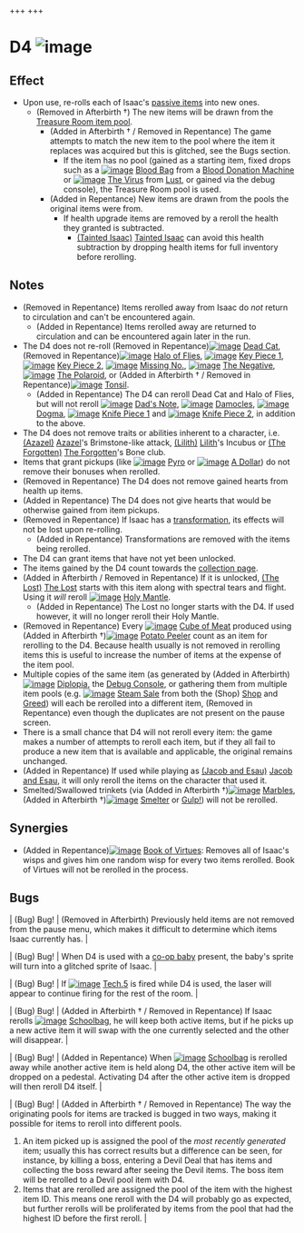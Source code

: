 +++
+++

 # D4 ![image](/image/D4.png) 

Effect
--------


* Upon use, re-rolls each of Isaac's [passive items](/wiki/Passive_item "Passive item") into new ones.
	+ (Removed in Afterbirth †) The new items will be drawn from the [Treasure Room item pool](/wiki/Treasure_Room_(Item_Pool) "Treasure Room (Item Pool)").
		- (Added in Afterbirth † / Removed in Repentance) The game attempts to match the new item to the pool where the item it replaces was acquired but this is glitched, see the Bugs section.
			* If the item has no pool (gained as a starting item, fixed drops such as a [![image](/image/Blood_Bag.png)](/wiki/Blood_Bag "Blood Bag") [Blood Bag](/wiki/Blood_Bag "Blood Bag") from a [Blood Donation Machine](/wiki/Blood_Donation_Machine "Blood Donation Machine") or [![image](/image/The_Virus.png)](/wiki/The_Virus "The Virus") [The Virus](/wiki/The_Virus "The Virus") from [Lust](/wiki/Lust "Lust"), or gained via the debug console), the Treasure Room pool is used.
		- (Added in Repentance) New items are drawn from the pools the original items were from.
			* If health upgrade items are removed by a reroll the health they granted is subtracted.
				+ [(Tainted Isaac)](/wiki/Tainted_Isaac "Tainted Isaac") [Tainted Isaac](/wiki/Tainted_Isaac "Tainted Isaac") can avoid this health subtraction by dropping health items for full inventory before rerolling.


Notes
-------


* (Removed in Repentance) Items rerolled away from Isaac do *not* return to circulation and can't be encountered again.
	+ (Added in Repentance) Items rerolled away are returned to circulation and can be encountered again later in the run.
* The D4 does not re-roll (Removed in Repentance)[![image](/image/Dead_Cat.png)](/wiki/Dead_Cat "Dead Cat") [Dead Cat](/wiki/Dead_Cat "Dead Cat"), (Removed in Repentance)[![image](/image/Halo_of_Flies.png)](/wiki/Halo_of_Flies "Halo of Flies") [Halo of Flies](/wiki/Halo_of_Flies "Halo of Flies"), [![image](/image/Key_Piece_1.png)](/wiki/Key_Piece_1 "Key Piece 1") [Key Piece 1](/wiki/Key_Piece_1 "Key Piece 1"), [![image](/image/Key_Piece_2.png)](/wiki/Key_Piece_2 "Key Piece 2") [Key Piece 2](/wiki/Key_Piece_2 "Key Piece 2"), [![image](/image/Missing_No..png)](/wiki/Missing_No. "Missing No.") [Missing No.](/wiki/Missing_No. "Missing No."), [![image](/image/The_Negative.png)](/wiki/The_Negative "The Negative") [The Negative](/wiki/The_Negative "The Negative"), [![image](/image/The_Polaroid.png)](/wiki/The_Polaroid "The Polaroid") [The Polaroid](/wiki/The_Polaroid "The Polaroid"), or (Added in Afterbirth † / Removed in Repentance)[![image](/image/Tonsil.png)](/wiki/Tonsil "Tonsil") [Tonsil](/wiki/Tonsil "Tonsil").
	+ (Added in Repentance) The D4 can reroll Dead Cat and Halo of Flies, but will not reroll [![image](/image/Dad%27s_Note.png)](/wiki/Dad%27s_Note "Dad's Note") [Dad's Note](/wiki/Dad%27s_Note "Dad's Note"), [![image](/image/Damocles.png)](/wiki/Damocles "Damocles") [Damocles](/wiki/Damocles "Damocles"), [![image](/image/Dogma_(Item).png)](/wiki/Dogma_(Item) "Dogma") [Dogma](/wiki/Dogma_(Item) "Dogma (Item)"), [![image](/image/Knife_Piece_1.png)](/wiki/Knife_Piece_1 "Knife Piece 1") [Knife Piece 1](/wiki/Knife_Piece_1 "Knife Piece 1") and [![image](/image/Knife_Piece_2.png)](/wiki/Knife_Piece_2 "Knife Piece 2") [Knife Piece 2](/wiki/Knife_Piece_2 "Knife Piece 2"), in addition to the above.
* The D4 does not remove traits or abilities inherent to a character, i.e.  [(Azazel)](/wiki/Azazel "Azazel") [Azazel](/wiki/Azazel "Azazel")'s Brimstone-like attack,  [(Lilith)](/wiki/Lilith "Lilith") [Lilith](/wiki/Lilith "Lilith")'s Incubus or  [(The Forgotten)](/wiki/The_Forgotten "The Forgotten") [The Forgotten](/wiki/The_Forgotten "The Forgotten")'s Bone club.
* Items that grant pickups (like [![image](/image/Pyro.png)](/wiki/Pyro "Pyro") [Pyro](/wiki/Pyro "Pyro") or [![image](/image/A_Dollar.png)](/wiki/A_Dollar "A Dollar") [A Dollar](/wiki/A_Dollar "A Dollar")) do not remove their bonuses when rerolled.
* (Removed in Repentance) The D4 does not remove gained hearts from health up items.
* (Added in Repentance) The D4 does not give hearts that would be otherwise gained from item pickups.
* (Removed in Repentance) If Isaac has a [transformation](/wiki/Transformation "Transformation"), its effects will not be lost upon re-rolling.
	+ (Added in Repentance) Transformations are removed with the items being rerolled.
* The D4 can grant items that have not yet been unlocked.
* The items gained by the D4 count towards the [collection page](/wiki/Collection_page "Collection page").
* (Added in Afterbirth / Removed in Repentance) If it is unlocked,  [(The Lost)](/wiki/The_Lost "The Lost") [The Lost](/wiki/The_Lost "The Lost") starts with this item along with spectral tears and flight. Using it *will* reroll [![image](/image/Holy_Mantle.png)](/wiki/Holy_Mantle "Holy Mantle") [Holy Mantle](/wiki/Holy_Mantle "Holy Mantle").
	+ (Added in Repentance) The Lost no longer starts with the D4. If used however, it will no longer reroll their Holy Mantle.
* (Removed in Repentance) Every [![image](/image/Cube_of_Meat.png)](/wiki/Cube_of_Meat "Cube of Meat") [Cube of Meat](/wiki/Cube_of_Meat "Cube of Meat") produced using (Added in Afterbirth †)[![image](/image/Potato_Peeler.png)](/wiki/Potato_Peeler "Potato Peeler") [Potato Peeler](/wiki/Potato_Peeler "Potato Peeler") count as an item for rerolling to the D4. Because health usually is not removed in rerolling items this is useful to increase the number of items at the expense of the item pool.
* Multiple copies of the same item (as generated by (Added in Afterbirth)[![image](/image/Diplopia.png)](/wiki/Diplopia "Diplopia") [Diplopia](/wiki/Diplopia "Diplopia"), the [Debug Console](/wiki/Debug_Console "Debug Console"), or gathering them from multiple item pools (e.g. [![image](/image/Steam_Sale.png)](/wiki/Steam_Sale "Steam Sale") [Steam Sale](/wiki/Steam_Sale "Steam Sale") from both the (Shop) [Shop](/wiki/Shop "Shop") and [Greed](/wiki/Greed "Greed")) will each be rerolled into a different item, (Removed in Repentance) even though the duplicates are not present on the pause screen.
* There is a small chance that D4 will not reroll every item: the game makes a number of attempts to reroll each item, but if they all fail to produce a new item that is available and applicable, the original remains unchanged.
* (Added in Repentance) If used while playing as  [(Jacob and Esau)](/wiki/Jacob_and_Esau "Jacob and Esau") [Jacob and Esau](/wiki/Jacob_and_Esau "Jacob and Esau"), it will only reroll the items on the character that used it.
* Smelted/Swallowed trinkets (via (Added in Afterbirth †)[![image](/image/Marbles.png)](/wiki/Marbles "Marbles") [Marbles](/wiki/Marbles "Marbles"), (Added in Afterbirth †)[![image](/image/Smelter.png)](/wiki/Smelter "Smelter") [Smelter](/wiki/Smelter "Smelter") or [Gulp!](/wiki/Gulp! "Gulp!")) will not be rerolled.


Synergies
-----------


* (Added in Repentance)[![image](/image/Book_of_Virtues.png)](/wiki/Book_of_Virtues "Book of Virtues") [Book of Virtues](/wiki/Book_of_Virtues "Book of Virtues"): Removes all of Isaac's wisps and gives him one random wisp for every two items rerolled. Book of Virtues will not be rerolled in the process.


Bugs
------




| (Bug) Bug!
 | (Removed in Afterbirth) Previously held items are not removed from the pause menu, which makes it difficult to determine which items Isaac currently has. |




| (Bug) Bug!
 | When D4 is used with a [co-op baby](/wiki/Babies "Babies") present, the baby's sprite will turn into a glitched sprite of Isaac.
 |




| (Bug) Bug!
 | If [![image](/image/Tech.5.png)](/wiki/Tech.5 "Tech.5") [Tech.5](/wiki/Tech.5 "Tech.5") is fired while D4 is used, the laser will appear to continue firing for the rest of the room.
 |




| (Bug) Bug!
 | (Added in Afterbirth † / Removed in Repentance) If Isaac rerolls [![image](/image/Schoolbag.png)](/wiki/Schoolbag "Schoolbag") [Schoolbag](/wiki/Schoolbag "Schoolbag"), he will keep both active items, but if he picks up a new active item it will swap with the one currently selected and the other will disappear. |




| (Bug) Bug!
 | (Added in Repentance) When [![image](/image/Schoolbag.png)](/wiki/Schoolbag "Schoolbag") [Schoolbag](/wiki/Schoolbag "Schoolbag") is rerolled away while another active item is held along D4, the other active item will be dropped on a pedestal. Activating D4 after the other active item is dropped will then reroll D4 itself. |




| (Bug) Bug!
 | (Added in Afterbirth † / Removed in Repentance) The way the originating pools for items are tracked is bugged in two ways, making it possible for items to reroll into different pools.
1. An item picked up is assigned the pool of the *most recently generated* item; usually this has correct results but a difference can be seen, for instance, by killing a boss, entering a Devil Deal that has items and collecting the boss reward after seeing the Devil items. The boss item will be rerolled to a Devil pool item with D4.
2. Items that are rerolled are assigned the pool of the item with the highest item ID. This means one reroll with the D4 will probably go as expected, but further rerolls will be proliferated by items from the pool that had the highest ID before the first reroll.
 |


